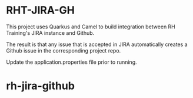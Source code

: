 # RHT-JIRA-GH

This project uses Quarkus and Camel to build integration between RH Training's JIRA instance and Github.

The result is that any issue that is accepted in JIRA automatically creates a Github issue in the corresponding project repo.

Update the application.properties file prior to running.
# rh-jira-github

